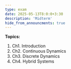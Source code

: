 ```yaml
---
type: exam
date: 2025-05-13T8:0:0+3:30
description: 'Midterm'
hide_from_announcments: true
---
```

**Topics:**
1. Ch1. Introduction
2. Ch2. Continuous Dynamics
3. Ch3. Discrete Dynamics
4. Ch4. Hybrid Systems
